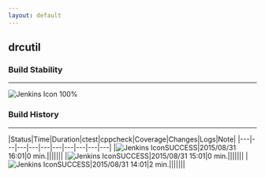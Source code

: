 ```yaml
---
layout: default
---
```

## drcutil
### Build Stability
___
![Jenkins Icon](http://jenkinshrg.github.io/images/48x48/health-80plus.png)
100%
  
### Build History
___
|Status|Time|Duration|<span class='badge'>ctest</span>|<span class='badge'>cppcheck</span>|Coverage|Changes|Logs|Note|
|---|---|---|---|---|---|---|---|---|---|
|![Jenkins Icon](http://jenkinshrg.github.io/images/24x24/blue.png)SUCCESS|2015/08/31 16:01|0 min.|||||||
|![Jenkins Icon](http://jenkinshrg.github.io/images/24x24/blue.png)SUCCESS|2015/08/31 15:01|0 min.|||||||
|![Jenkins Icon](http://jenkinshrg.github.io/images/24x24/blue.png)SUCCESS|2015/08/31 14:01|2 min.|||||||
